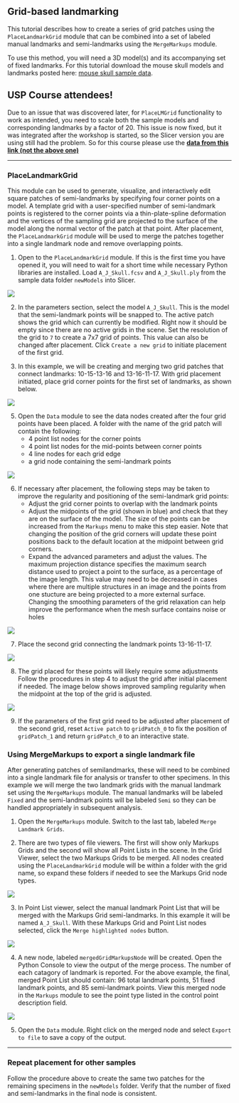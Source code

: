 ## Grid-based landmarking
This tutorial describes how to create a series of grid patches using the `PlaceLandmarkGrid` module that can be combined into a set of labeled manual landmarks and semi-landmarks using the `MergeMarkups` module.

To use this method, you will need a 3D model(s) and its accompanying set of fixed landmarks. For this tutorial download the mouse skull models and landmarks posted here: [mouse skull sample data](https://github.com/SlicerMorph/Mouse_Models/tree/newModels/newModels).

## USP Course attendees!  
Due to an issue that was discovered later, for `PlaceLMGrid` functionality to work as intended, you need to scale both the sample models and corresponding landmarks by a factor of 20. This issue is now fixed, but it was integrated after the workshop is started, so the Slicer version you are using still had the problem. So for this course please use the [**data from this link (not the above one)**](https://seattlechildrens1.box.com/v/mouse-models-for-gpa)

----

### PlaceLandmarkGrid
This module can be used to generate, visualize, and interactively edit square patches of semi-landmarks by specifying four corner points on a model. A template grid with a user-specified number of semi-landmark points is registered to the corner points via a thin-plate-spline deformation and the vertices of the sampling grid are projected to the surface of the model along the normal vector of the patch at that point. After placement, the `PlaceLandmarkGrid` module will be used to merge the patches together into a single landmark node and remove overlapping points.

1. Open to the `PlaceLandmarkGrid` module. If this is the first time you have opened it, you will need to wait for a short time while necessary Python libraries are installed. Load `A_J_Skull.fcsv` and `A_J_Skull.ply` from the sample data folder `newModels` into Slicer.
<img src="./images/DownloadData.png">

2. In the parameters section, select the model `A_J_Skull`. This is the model that the semi-landmark points will be snapped to. The active patch shows the grid which can currently be modified. Right now it should be empty since there are no active grids in the scene. Set the resolution of the grid to `7` to create a 7x7 grid of points. This value can also be changed after placement. Click `Create a new grid` to initiate placement of the first grid.

3. In this example, we will be creating and merging two grid patches that connect landmarks: 10-15-13-16 and 13-16-11-17. With grid placement initiated, place grid corner points for the first set of landmarks, as shown below.
<img src="./images/Grid1.png">

5. Open the `Data` module to see the data nodes created after the four grid points have been placed. A folder with the name of the grid patch will contain the following:
    * 4 point list nodes for the corner points
    * 4 point list nodes for the mid-points between corner points
    * 4 line nodes for each grid edge
    * a grid node containing the semi-landmark points
<img src="./images/GridFolder.png">

6. If necessary after placement, the following steps may be taken to improve the regularity and positioning of the semi-landmark grid points:
    * Adjust the grid corner points to overlap with the landmark points
    * Adjust the midpoints of the grid (shown in blue) and check that they are on the surface of the model. The size of the points can be increased from the `Markups` menu to make this step easier. Note that changing the position of the grid corners will update these point positions back to the default location at the midpoint between grid corners.
    * Expand the advanced parameters and adjust the values. The maximum projection distance specifies the maximum search distance used to project a point to the surface, as a percentage of the image length. This value may need to be decreased in cases where there are multiple structures in an image and the points from one stucture are being projected to a more external surface. Changing the smoothing parameters of the grid relaxation can help improve the performance when the mesh surface contains noise or holes
<img src="./images/MidPointMarkup.png">

7. Place the second grid connecting the landmark points 13-16-11-17.
<img src="./images/Grid2Initial.png">

8. The grid placed for these points will likely require some adjustments Follow the procedures in step 4 to adjust the grid after initial placement if needed. The image below shows improved sampling regularity when the midpoint at the top of the grid is adjusted.
<img src="./images/Grid2Adjust.png">

9. If the parameters of the first grid need to be adjusted after placement of the second grid, reset `Active patch` to `gridPatch_0` to fix the position of `gridPatch_1` and return `gridPatch_0` to an interactive state.

### Using MergeMarkups to export a single landmark file
After generating patches of semilandmarks, these will need to be combined into a single landmark file for analysis or transfer to other specimens. In this example we will merge the two landmark grids with the manual landmark set using the `MergeMarkups` module. The manual landmarks will be labeled `Fixed` and the semi-landmark points will be labeled `Semi` so they can be handled appropriately in subsequent analysis.

1. Open the `MergeMarkups` module. Switch to the last tab, labeled `Merge Landmark Grids`.

2. There are two types of file viewers. The first will show only Markups Grids and the second will show all Point Lists in the scene. In the Grid Viewer, select the two Markups Grids to be merged. All nodes created using the `PlaceLandmarkGrid` module will be within a folder with the grid name, so expand these folders if needed to see the Markups Grid node types.
<img src="./images/MergeModule.png">

3. In Point List viewer, select the manual landmark Point List that will be merged with the Markups Grid semi-landmarks. In this example it will be named `A_J_Skull`. With these Markups Grid and Point List nodes selected, click the `Merge highlighted nodes` button.
<img src="./images/MergeSelection.png">

4. A new node, labeled `mergedGridMarkupsNode` will be created. Open the Python Console to view the output of the merge process. The number of each catagory of landmark is reported. For the above example, the final, merged Point List should contain: 96 total landmark points, 51 fixed landmark points, and 85 semi-landmark points. View this merged node in the `Markups` module to see the point type listed in the control point description field.
<img src="./images/MergeNode.png">

5. Open the `Data` module. Right click on the merged node and select `Export to file` to save a copy of the output.

----

### Repeat placement for other samples

Follow the procedure above to create the same two patches for the remaining specimens in the `newModels` folder. Verify that the number of fixed and semi-landmarks in the final node is consistent.

